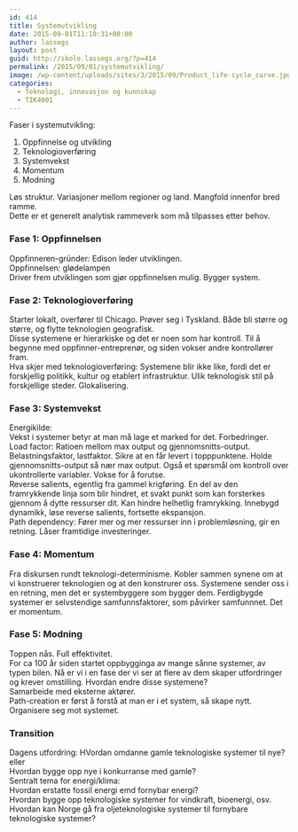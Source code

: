 ```yaml
---
id: 414
title: Systemutvikling
date: 2015-09-01T11:10:31+00:00
author: lassegs
layout: post
guid: http://skole.lassegs.org/?p=414
permalink: /2015/09/01/systemutvikling/
image: /wp-content/uploads/sites/3/2015/09/Product_life-cycle_curve.jpg
categories:
  - Teknologi, innovasjon og kunnskap
  - TIK4001
---
```

<div>
  Faser i systemutvikling:
</div>

  1. Oppfinnelse og utvikling
  2. Teknologioverføring
  3. Systemvekst
  4. Momentum
  5. Modning

<div>
  Løs struktur. Variasjoner mellom regioner og land. Mangfold innenfor bred ramme.
</div>

<div>
  Dette er et generelt analytisk rammeverk som må tilpasses etter behov.
</div>

<div>
</div>

### Fase 1: Oppfinnelsen

<div>
  Oppfinneren-gründer: Edison leder utviklingen.
</div>

<div>
  Oppfinnelsen: glødelampen
</div>

<div>
  Driver frem utviklingen som gjør oppfinnelsen mulig. Bygger system.
</div>

<div>
</div>

### Fase 2: Teknologioverføring

<div>
  Starter lokalt, overfører til Chicago. Prøver seg i Tyskland. Både bli større og større, og flytte teknologien geografisk.
</div>

<div>
  Disse systemene er hierarkiske og det er noen som har kontroll. Til å begynne med oppfinner-entreprenør, og siden vokser andre kontrollører fram.
</div>

<div>
  Hva skjer med teknologioverføring: Systemene blir ikke like, fordi det er forskjellig politikk, kultur og etablert infrastruktur. Ulik teknologisk stil på forskjellige steder. Glokalisering.
</div>

<div>
</div>

<div>
</div>

### Fase 3: Systemvekst

<div>
  Energikilde:
</div>

<div>
  Vekst i systemer betyr at man må lage et marked for det. Forbedringer.
</div>

<div>
  Load factor: Ratioen mellom max output og gjennomsnitts-output. Belastningsfaktor, lastfaktor. Sikre at en får levert i topppunktene. Holde gjennomsnitts-output så nær max output. Også et spørsmål om kontroll over ukontrollerte variabler. Vokse for å forutse.<br /> Reverse salients, egentlig fra gammel krigføring. En del av den framrykkende linja som blir hindret, et svakt punkt som kan forsterkes gjennom å dytte ressurser dit. Kan hindre helhetlig framrykking. Innebygd dynamikk, løse reverse salients, fortsette ekspansjon.
</div>

<div>
  Path dependency: Fører mer og mer ressurser inn i problemløsning, gir en retning. Låser framtidige investeringer.
</div>

### Fase 4: Momentum

<div>
  Fra diskursen rundt teknologi-determinisme. Kobler sammen synene om at vi konstruerer teknologien og at den konstrurer oss. Systemene sender oss i en retning, men det er systembyggere som bygger dem. Ferdigbygde systemer er selvstendige samfunnsfaktorer, som påvirker samfunnnet. Det er momentum.
</div>

<div>
</div>

### **Fase 5: Modning**

<div>
  Toppen nås. Full effektivitet.
</div>

<div>
  For ca 100 år siden startet oppbygginga av mange sånne systemer, av typen bilen. Nå er vi i en fase der vi ser at flere av dem skaper utfordringer og krever omstilling. Hvordan endre disse systemene?
</div>

<div>
</div>

<div>
  Samarbeide med eksterne aktører.
</div>

<div>
  Path-creation er først å forstå at man er i et system, så skape nytt. Organisere seg mot systemet.
</div>

<div>
</div>

### Transition

<div>
  Dagens utfordring: HVordan omdanne gamle teknologiske systemer til nye?
</div>

<div>
  eller
</div>

<div>
  Hvordan bygge opp nye i konkurranse med gamle?
</div>

<div>
</div>

<div>
  Sentralt tema for energi/klima:
</div>

<div>
  Hvordan erstatte fossil energi emd fornybar energi?
</div>

<div>
  Hvordan bygge opp teknologiske systemer for vindkraft, bioenergi, osv.
</div>

<div>
  Hvordan kan Norge gå fra oljeteknologiske systemer til fornybare teknologiske systemer?
</div>

&nbsp;